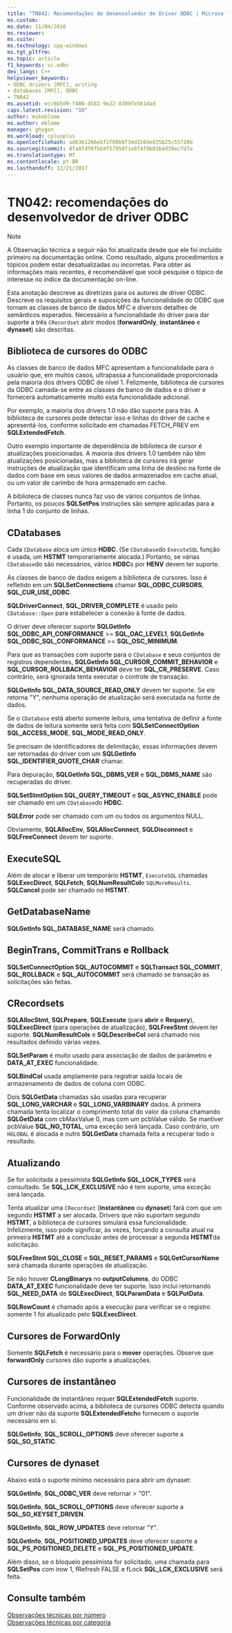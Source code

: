 ```yaml
---
title: "TN042: Recomendações de desenvolvedor de Driver ODBC | Microsoft Docs"
ms.custom: 
ms.date: 11/04/2016
ms.reviewer: 
ms.suite: 
ms.technology: cpp-windows
ms.tgt_pltfrm: 
ms.topic: article
f1_keywords: vc.odbc
dev_langs: C++
helpviewer_keywords:
- ODBC drivers [MFC], writing
- databases [MFC], ODBC
- TN042
ms.assetid: ecc6b5d9-f480-4582-9e22-8309fe561dad
caps.latest.revision: "10"
author: mikeblome
ms.author: mblome
manager: ghogen
ms.workload: cplusplus
ms.openlocfilehash: ad6361266ebf2f09b8f34d150de835b25c55720b
ms.sourcegitcommit: 8fa8fdf0fbb4f57950f1e8f4f9b81b4d39ec7d7a
ms.translationtype: MT
ms.contentlocale: pt-BR
ms.lasthandoff: 12/21/2017
---
```

# <a name="tn042-odbc-driver-developer-recommendations"></a>TN042: recomendações do desenvolvedor de driver ODBC
> [!NOTE]
>  A Observação técnica a seguir não foi atualizada desde que ele foi incluído primeiro na documentação online. Como resultado, alguns procedimentos e tópicos podem estar desatualizadas ou incorretas. Para obter as informações mais recentes, é recomendável que você pesquise o tópico de interesse no índice da documentação on-line.  
  
 Esta anotação descreve as diretrizes para os autores de driver ODBC. Descreve os requisitos gerais e suposições da funcionalidade do ODBC que tornam as classes de banco de dados MFC e diversos detalhes de semânticos esperados. Necessário a funcionalidade do driver para dar suporte a três `CRecordset` abrir modos (**forwardOnly**, **instantâneo** e **dynaset**) são descritas.  
  
## <a name="odbcs-cursor-library"></a>Biblioteca de cursores do ODBC  
 As classes de banco de dados MFC apresentam a funcionalidade para o usuário que, em muitos casos, ultrapassa a funcionalidade proporcionada pela maioria dos drivers ODBC de nível 1. Felizmente, biblioteca de cursores da ODBC camada-se entre as classes de banco de dados e o driver e fornecerá automaticamente muito esta funcionalidade adicional.  
  
 Por exemplo, a maioria dos drivers 1.0 não dão suporte para trás. A biblioteca de cursores pode detectar isso e linhas do driver de cache e apresentá-los, conforme solicitado em chamadas FETCH_PREV em **SQLExtendedFetch**.  
  
 Outro exemplo importante de dependência de biblioteca de cursor é atualizações posicionadas. A maioria dos drivers 1.0 também não têm atualizações posicionadas, mas a biblioteca de cursores irá gerar instruções de atualização que identificam uma linha de destino na fonte de dados com base em seus valores de dados armazenados em cache atual, ou um valor de carimbo de hora armazenado em cache.  
  
 A biblioteca de classes nunca faz uso de vários conjuntos de linhas. Portanto, os poucos **SQLSetPos** instruções são sempre aplicadas para a linha 1 do conjunto de linhas.  
  
## <a name="cdatabases"></a>CDatabases  
 Cada `CDatabase` aloca um único **HDBC**. (Se `CDatabase`do `ExecuteSQL` função é usada, um **HSTMT** temporariamente alocada.) Portanto, se várias `CDatabase`do são necessários, vários **HDBC**s por **HENV** devem ter suporte.  
  
 As classes de banco de dados exigem a biblioteca de cursores. Isso é refletido em um **SQLSetConnections** chamar **SQL_ODBC_CURSORS**, **SQL_CUR_USE_ODBC**.  
  
 **SQLDriverConnect**, **SQL_DRIVER_COMPLETE** é usado pelo `CDatabase::Open` para estabelecer a conexão à fonte de dados.  
  
 O driver deve oferecer suporte **SQLGetInfo SQL_ODBC_API_CONFORMANCE** >= **SQL_OAC_LEVEL1**, **SQLGetInfo SQL_ODBC_SQL_CONFORMANCE**  >=  **SQL_OSC_MINIMUM**.  
  
 Para que as transações com suporte para o `CDatabase` e seus conjuntos de registros dependentes, **SQLGetInfo SQL_CURSOR_COMMIT_BEHAVIOR** e **SQL_CURSOR_ROLLBACK_BEHAVIOR** deve ter **SQL_CR_PRESERVE**. Caso contrário, será ignorada tenta executar o controle de transação.  
  
 **SQLGetInfo SQL_DATA_SOURCE_READ_ONLY** devem ter suporte. Se ele retorna "Y", nenhuma operação de atualização será executada na fonte de dados.  
  
 Se o `CDatabase` está aberto somente leitura, uma tentativa de definir a fonte de dados de leitura somente será feita com **SQLSetConnectOption SQL_ACCESS_MODE**, **SQL_MODE_READ_ONLY**.  
  
 Se precisam de identificadores de delimitação, essas informações devem ser retornadas do driver com um **SQLGetInfo SQL_IDENTIFIER_QUOTE_CHAR** chamar.  
  
 Para depuração, **SQLGetInfo SQL_DBMS_VER** e **SQL_DBMS_NAME** são recuperadas do driver.  
  
 **SQLSetStmtOption SQL_QUERY_TIMEOUT** e **SQL_ASYNC_ENABLE** pode ser chamado em um `CDatabase`do **HDBC**.  
  
 **SQLError** pode ser chamado com um ou todos os argumentos NULL.  
  
 Obviamente, **SQLAllocEnv**, **SQLAllocConnect**, **SQLDisconnect** e **SQLFreeConnect** devem ter suporte.  
  
## <a name="executesql"></a>ExecuteSQL  
 Além de alocar e liberar um temporário **HSTMT**, `ExecuteSQL` chamadas **SQLExecDirect**, **SQLFetch**, **SQLNumResultCol**e `SQLMoreResults`. **SQLCancel** pode ser chamado no **HSTMT**.  
  
## <a name="getdatabasename"></a>GetDatabaseName  
 **SQLGetInfo SQL_DATABASE_NAME** será chamado.  
  
## <a name="begintrans-committrans-rollback"></a>BeginTrans, CommitTrans e Rollback  
 **SQLSetConnectOption SQL_AUTOCOMMIT** e **SQLTransact SQL_COMMIT**, **SQL_ROLLBACK** e **SQL_AUTOCOMMIT** será chamado se transação as solicitações são feitas.  
  
## <a name="crecordsets"></a>CRecordsets  
 **SQLAllocStmt**, **SQLPrepare**, **SQLExecute** (para **abrir** e **Requery**), **SQLExecDirect**  (para operações de atualização), **SQLFreeStmt** devem ter suporte. **SQLNumResultCols** e **SQLDescribeCol** será chamado nos resultados definido várias vezes.  
  
 **SQLSetParam** é muito usado para associação de dados de parâmetro e **DATA_AT_EXEC** funcionalidade.  
  
 **SQLBindCol** usada amplamente para registrar saída locais de armazenamento de dados de coluna com ODBC.  
  
 Dois **SQLGetData** chamadas são usadas para recuperar **SQL_LONG_VARCHAR** e **SQL_LONG_VARBINARY** dados. A primeira chamada tenta localizar o comprimento total do valor da coluna chamando **SQLGetData** com cbMaxValue 0, mas com um pcbValue válido. Se mantiver pcbValue **SQL_NO_TOTAL**, uma exceção será lançada. Caso contrário, um `HGLOBAL` é alocada e outro **SQLGetData** chamada feita a recuperar todo o resultado.  
  
## <a name="updating"></a>Atualizando  
 Se for solicitada a pessimista **SQLGetInfo SQL_LOCK_TYPES** será consultado. Se **SQL_LCK_EXCLUSIVE** não é tem suporte, uma exceção será lançada.  
  
 Tenta atualizar uma `CRecordset` (**instantâneo** ou **dynaset**) fará com que um segundo **HSTMT** a ser alocada. Drivers que não suportam segundo **HSTMT**, a biblioteca de cursores simulará essa funcionalidade. Infelizmente, isso pode significar, às vezes, forçando a consulta atual na primeira **HSTMT** até a conclusão antes de processar a segunda **HSTMT**da solicitação.  
  
 **SQLFreeStmt SQL_CLOSE** e **SQL_RESET_PARAMS** e **SQLGetCursorName** será chamada durante operações de atualização.  
  
 Se não houver **CLongBinarys** no **outputColumns**, do ODBC **DATA_AT_EXEC** funcionalidade deve ter suporte. Isso inclui retornando **SQL_NEED_DATA** de **SQLExecDirect**, **SQLParamData** e **SQLPutData**.  
  
 **SQLRowCount** é chamado após a execução para verificar se o registro somente 1 foi atualizado pelo **SQLExecDirect**.  
  
## <a name="forwardonly-cursors"></a>Cursores de ForwardOnly  
 Somente **SQLFetch** é necessário para o **mover** operações. Observe que **forwardOnly** cursores dão suporte a atualizações.  
  
## <a name="snapshot-cursors"></a>Cursores de instantâneo  
 Funcionalidade de instantâneo requer **SQLExtendedFetch** suporte. Conforme observado acima, a biblioteca de cursores ODBC detecta quando um driver não dá suporte **SQLExtendedFetch**e fornecem o suporte necessário em si.  
  
 **SQLGetInfo**, **SQL_SCROLL_OPTIONS** deve oferecer suporte a **SQL_SO_STATIC**.  
  
## <a name="dynaset-cursors"></a>Cursores de dynaset  
 Abaixo está o suporte mínimo necessário para abrir um dynaset:  
  
 **SQLGetInfo**, **SQL_ODBC_VER** deve retornar > "01".  
  
 **SQLGetInfo**, **SQL_SCROLL_OPTIONS** deve oferecer suporte a **SQL_SO_KEYSET_DRIVEN**.  
  
 **SQLGetInfo**, **SQL_ROW_UPDATES** deve retornar "Y".  
  
 **SQLGetInfo**, **SQL_POSITIONED_UPDATES** deve oferecer suporte a **SQL_PS_POSITIONED_DELETE** e **SQL_PS_POSITIONED_UPDATE**.  
  
 Além disso, se o bloqueio pessimista for solicitado, uma chamada para **SQLSetPos** com irow 1, fRefresh FALSE e fLock **SQL_LCK_EXCLUSIVE** será feita.  
  
## <a name="see-also"></a>Consulte também  
 [Observações técnicas por número](../mfc/technical-notes-by-number.md)   
 [Observações técnicas por categoria](../mfc/technical-notes-by-category.md)

